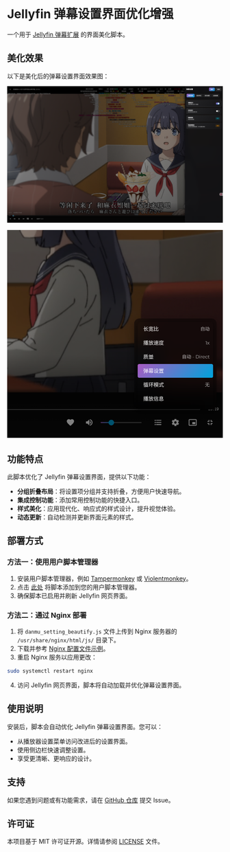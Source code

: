 # Jellyfin 弹幕设置界面优化增强

一个用于 [Jellyfin 弹幕扩展](https://github.com/Izumiko/jellyfin-danmaku/tree/jellyfin) 的界面美化脚本。

## 美化效果

以下是美化后的弹幕设置界面效果图：

![美化效果 1](https://github.com/guiyuanyuanbao/jellyfin-danmaku-beautify/raw/main/img/1.png)

![美化效果 2](https://github.com/guiyuanyuanbao/jellyfin-danmaku-beautify/raw/main/img/2.png)

## 功能特点

此脚本优化了 Jellyfin 弹幕设置界面，提供以下功能：

- **分组折叠布局**：将设置项分组并支持折叠，方便用户快速导航。
- **集成控制功能**：添加常用控制功能的快捷入口。
- **样式美化**：应用现代化、响应式的样式设计，提升视觉体验。
- **动态更新**：自动检测并更新界面元素的样式。

## 部署方式

### 方法一：使用用户脚本管理器

1. 安装用户脚本管理器，例如 [Tampermonkey](https://www.tampermonkey.net/) 或 [Violentmonkey](https://violentmonkey.github.io/)。 
2. 点击 [此处](https://greasyfork.org/zh-CN/scripts/545506-jellyfin-%E5%BC%B9%E5%B9%95%E8%AE%BE%E7%BD%AE%E7%95%8C%E9%9D%A2%E4%BC%98%E5%8C%96%E5%A2%9E%E5%BC%BA) 将脚本添加到您的用户脚本管理器。
3. 确保脚本已启用并刷新 Jellyfin 网页界面。

### 方法二：通过 Nginx 部署

1. 将 `danmu_setting_beautify.js` 文件上传到 Nginx 服务器的 `/usr/share/nginx/html/js/` 目录下。
2. 下载并参考 [Nginx 配置文件示例](https://github.com/guiyuanyuanbao/jellyfin-danmaku-beautify/blob/main/jellyfin.conf)。
3. 重启 Nginx 服务以应用更改：

```bash
sudo systemctl restart nginx
```

4. 访问 Jellyfin 网页界面，脚本将自动加载并优化弹幕设置界面。


## 使用说明

安装后，脚本会自动优化 Jellyfin 弹幕设置界面。您可以：

- 从播放器设置菜单访问改进后的设置界面。
- 使用侧边栏快速调整设置。
- 享受更清晰、更响应的设计。

## 支持

如果您遇到问题或有功能需求，请在 [GitHub 仓库](https://github.com/guiyuanyuanbao/jellyfin-danmaku-beautify/issues) 提交 Issue。

## 许可证

本项目基于 MIT 许可证开源。详情请参阅 [LICENSE](LICENSE) 文件。
